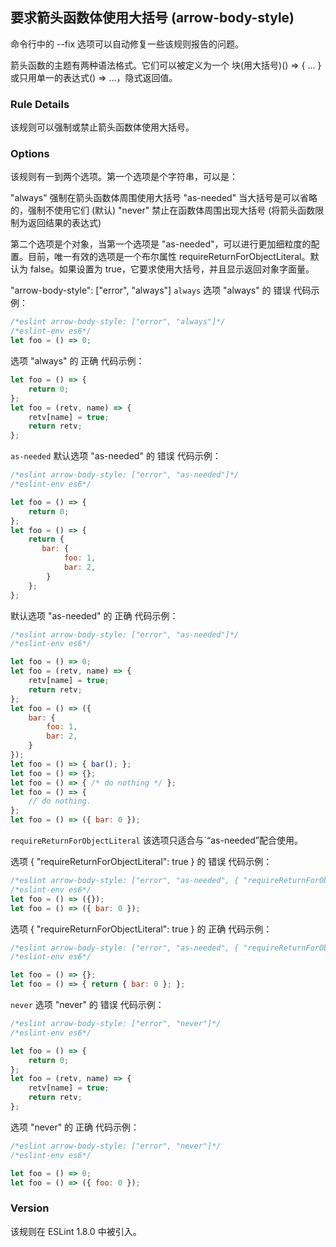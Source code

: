 ## 要求箭头函数体使用大括号 (arrow-body-style)

命令行中的 --fix 选项可以自动修复一些该规则报告的问题。

箭头函数的主题有两种语法格式。它们可以被定义为一个 块(用大括号)() => { ... } 或只用单一的表达式() => ...，隐式返回值。

### Rule Details
该规则可以强制或禁止箭头函数体使用大括号。

### Options
该规则有一到两个选项。第一个选项是个字符串，可以是：

"always" 强制在箭头函数体周围使用大括号
"as-needed" 当大括号是可以省略的，强制不使用它们 (默认)
"never" 禁止在函数体周围出现大括号 (将箭头函数限制为返回结果的表达式)

第二个选项是个对象，当第一个选项是 "as-needed"，可以进行更加细粒度的配置。目前，唯一有效的选项是一个布尔属性 requireReturnForObjectLiteral。默认为 false。如果设置为 true，它要求使用大括号，并且显示返回对象字面量。

"arrow-body-style": ["error", "always"]
```always```
选项 "always" 的 错误 代码示例：
```js
/*eslint arrow-body-style: ["error", "always"]*/
/*eslint-env es6*/
let foo = () => 0;
```

选项 "always" 的 正确 代码示例：
```js
let foo = () => {
    return 0;
};
let foo = (retv, name) => {
    retv[name] = true;
    return retv;
};
```

```as-needed```
默认选项 "as-needed" 的 错误 代码示例：
```js
/*eslint arrow-body-style: ["error", "as-needed"]*/
/*eslint-env es6*/

let foo = () => {
    return 0;
};
let foo = () => {
    return {
       bar: {
            foo: 1,
            bar: 2,
        }
    };
};
```

默认选项 "as-needed" 的 正确 代码示例：
```js
/*eslint arrow-body-style: ["error", "as-needed"]*/
/*eslint-env es6*/

let foo = () => 0;
let foo = (retv, name) => {
    retv[name] = true;
    return retv;
};
let foo = () => ({
    bar: {
        foo: 1,
        bar: 2,
    }
});
let foo = () => { bar(); };
let foo = () => {};
let foo = () => { /* do nothing */ };
let foo = () => {
    // do nothing.
};
let foo = () => ({ bar: 0 });
```

```requireReturnForObjectLiteral```
该选项只适合与`“as-needed”配合使用。

选项 { "requireReturnForObjectLiteral": true } 的 错误 代码示例：
```js
/*eslint arrow-body-style: ["error", "as-needed", { "requireReturnForObjectLiteral": true }]*/
/*eslint-env es6*/
let foo = () => ({});
let foo = () => ({ bar: 0 });
```

选项 { "requireReturnForObjectLiteral": true } 的 正确 代码示例：
```js
/*eslint arrow-body-style: ["error", "as-needed", { "requireReturnForObjectLiteral": true }]*/
/*eslint-env es6*/

let foo = () => {};
let foo = () => { return { bar: 0 }; };
```

```never```
选项 "never" 的 错误 代码示例：
```js
/*eslint arrow-body-style: ["error", "never"]*/
/*eslint-env es6*/

let foo = () => {
    return 0;
};
let foo = (retv, name) => {
    retv[name] = true;
    return retv;
};
```

选项 "never" 的 正确 代码示例：
```js
/*eslint arrow-body-style: ["error", "never"]*/
/*eslint-env es6*/

let foo = () => 0;
let foo = () => ({ foo: 0 });
```

### Version
该规则在 ESLint 1.8.0 中被引入。

